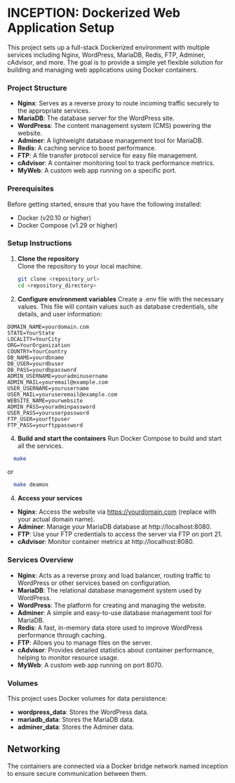 # INCEPTION: Dockerized Web Application Setup

This project sets up a full-stack Dockerized environment with multiple services including Nginx, WordPress, MariaDB, Redis, FTP, Adminer, cAdvisor, and more. The goal is to provide a simple yet flexible solution for building and managing web applications using Docker containers.

### Project Structure

- **Nginx**: Serves as a reverse proxy to route incoming traffic securely to the appropriate services.
- **MariaDB**: The database server for the WordPress site.
- **WordPress**: The content management system (CMS) powering the website.
- **Adminer**: A lightweight database management tool for MariaDB.
- **Redis**: A caching service to boost performance.
- **FTP**: A file transfer protocol service for easy file management.
- **cAdvisor**: A container monitoring tool to track performance metrics.
- **MyWeb**: A custom web app running on a specific port.

### Prerequisites

Before getting started, ensure that you have the following installed:

- Docker (v20.10 or higher)
- Docker Compose (v1.29 or higher)

### Setup Instructions

1. **Clone the repository**  
   Clone the repository to your local machine.

   ```bash
   git clone <repository_url>
   cd <repository_directory>
   ```
2. **Configure environment variables**
Create a .env file with the necessary values. This file will contain values such as database credentials, site details, and user information:
```env
DOMAIN_NAME=yourdomain.com
STATE=YourState
LOCALITY=YourCity
ORG=YourOrganization
COUNTRY=YourCountry
DB_NAME=yourdbname
DB_USER=yourdbuser
DB_PASS=yourdbpassword
ADMIN_USERNAME=youradminusername
ADMIN_MAIL=youremail@example.com
USER_USERNAME=yourusername
USER_MAIL=youruseremail@example.com
WEBSITE_NAME=yourwebsite
ADMIN_PASS=youradminpassword
USER_PASS=youruserpassword
FTP_USER=yourftpuser
FTP_PASS=yourftppassword
```
4. **Build and start the containers**
Run Docker Compose to build and start all the services.
```bash
  make
```
or 
```bash
  make deamon
```
4. **Access your services**

- **Nginx**: Access the website via https://yourdomain.com (replace with your actual domain name).
- **Adminer**: Manage your MariaDB database at http://localhost:8080.
- **FTP**: Use your FTP credentials to access the server via FTP on port 21.
- **cAdvisor**: Monitor container metrics at http://localhost:8080.

### Services Overview
- **Nginx**: Acts as a reverse proxy and load balancer, routing traffic to WordPress or other services based on configuration.
- **MariaDB**: The relational database management system used by WordPress.
- **WordPress**: The platform for creating and managing the website.
- **Adminer**: A simple and easy-to-use database management tool for MariaDB.
- **Redis**: A fast, in-memory data store used to improve WordPress performance through caching.
- **FTP**: Allows you to manage files on the server.
- **cAdvisor**: Provides detailed statistics about container performance, helping to monitor resource usage.
- **MyWeb**: A custom web app running on port 8070.


### Volumes
This project uses Docker volumes for data persistence:

- **wordpress_data**: Stores the WordPress data.
- **mariadb_data**: Stores the MariaDB data.
- **adminer_data**: Stores the Adminer data.

## Networking
The containers are connected via a Docker bridge network named inception to ensure secure communication between them.
